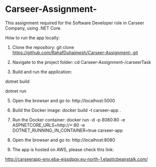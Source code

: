 # Carseer-Assignment-
This assignment required for the Software Developer role in Carseer Company, using .NET Core.

How to run the app locally:

1. Clone the repository:
git clone https://github.com/RahafDuhaimesh/Carseer-Assignment-.git

2. Navigate to the project folder:
cd Carseer-Assignment-/carseerTask

3. Build and run the application:
   
dotnet build


dotnet run

5. Open the browser and go to: http://localhost:5000

6. Build the Docker image:
docker build -t carseer-app .

7. Run the Docker container:
docker run -d -p 8080:80 -e ASPNETCORE_URLS=http://+:80 -e DOTNET_RUNNING_IN_CONTAINER=true carseer-app

8. Open the browser and go to: http://localhost:8080

9. The app is hosted on AWS, please check this link:
    
http://carseerapp-env.eba-ejssdpqy.eu-north-1.elasticbeanstalk.com/





